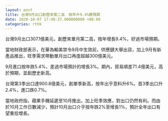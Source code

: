 ```yaml
---
layout: post
title: 台灣9月出口創歷來第二高　按年升9.4%勝預期
date: 2020-10-07 17:49:37.000000000 +08:00
categories: rthk
---
```


台灣9月出口307.1億美元，創歷來單月第二高，按年增長9.4%，好過市場預期。

當地財政部表示，在華為輸美禁令9月中生效前，供應鏈大舉出貨，加上9月有新產品推出，旺季需求帶動單月出口再度超越300億美元。

9月進口按年跌5.4%，差過市場預計的增長3%。期內，貿易順差71.4億美元，高於預期，並創歷史新高。

台灣第3季出口達900.8億美元，創單季新高，按年出乎意料升6%。首3季出口升2.4%，進口跌0.7%。

當地政府指，蘋果手機延遲至10月推出，加上旺季效應，對出口仍然有利。而由於10月工作日數減少，預計10月出口介乎按年跌2%至增長1%，預計全年出口有望重拾增長。
